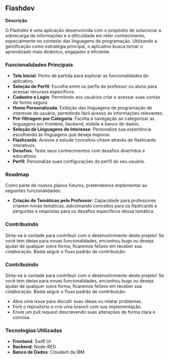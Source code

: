 <h2>Flashdev</h2>

<p><strong>Descrição</strong></p>

<p>O Flashdev é uma aplicação desenvolvida com o propósito de solucionar a sobrecarga de informações e a dificuldade em reter conhecimento, especialmente no contexto das linguagens de programação. Utilizando a gamificação como estratégia principal, o aplicativo busca tornar o aprendizado mais dinâmico, engajador e eficiente.</p>

<h3>Funcionalidades Principais</h3>

<ul>
  <li><strong>Tela Inicial</strong>: Ponto de partida para explorar as funcionalidades do aplicativo.</li>
  <li><strong>Seleção de Perfil</strong>: Escolha entre os perfis de professor ou aluno para acessar recursos específicos.</li>
  <li><strong>Cadastro e Login</strong>: Permitindo aos usuários criar e acessar suas contas de forma segura.</li>
  <li><strong>Home Personalizada</strong>: Exibição das linguagens de programação de interesse do usuário, permitindo fácil acesso às informações relevantes.</li>
  <li><strong>Pré-filtragem por Categoria</strong>: Facilita a navegação ao categorizar as linguagens por frontend, backend, mobile e banco de dados.</li>
  <li><strong>Seleção de Linguagens de Interesse</strong>: Personalize sua experiência escolhendo as linguagens que deseja explorar.</li>
  <li><strong>Flashcards</strong>: Acesse e estude conceitos-chave através de flashcards interativos.</li>
  <li><strong>Desafios</strong>: Teste seus conhecimentos com desafios divertidos e educativos.</li>
  <li><strong>Perfil</strong>: Personalize suas configurações do perfil do seu usuário.</li>
</ul>

<h3>Roadmap</h3>
<p>Como parte de nossos planos futuros, pretendemos implementar as seguintes funcionalidades:</p>

<ul>
  <li><strong>Criação de Temáticas pelo Professor</strong>: Capacidade para professores criarem novas temáticas, adicionando conceitos para os flashcards e perguntas e respostas para os desafios específicos dessa temática.</li>
  <!-- Outros itens do roadmap -->
</ul>

<h3>Contribuindo</h3>
<p>Sinta-se à vontade para contribuir com o desenvolvimento deste projeto! Se você tem ideias para novas funcionalidades, encontrou bugs ou deseja ajudar de qualquer outra forma, ficaremos felizes em receber sua colaboração. Basta seguir o fluxo padrão de contribuição:</p>

<h3>Contribuindo</h3>
<p>Sinta-se à vontade para contribuir com o desenvolvimento deste projeto! Se você tem ideias para novas funcionalidades, encontrou bugs ou deseja ajudar de qualquer outra forma, ficaremos felizes em receber sua colaboração. Basta seguir o fluxo padrão de contribuição:</p>
<ul>
  <li>Abra uma issue para discutir suas ideias ou relatar problemas.</li>
  <li>Fork o repositório e crie uma branch com sua implementação.</li>
  <li>Envie um pull request descrevendo suas alterações de forma clara e concisa.</li>
</ul>

<h3>Tecnologias Utilizadas</h3>
<ul>
  <li><strong>Frontend</strong>: Swift UI</li>
  <li><strong>Backend</strong>: Node-RED</li>
  <li><strong>Banco de Dados</strong>: Cloudant da IBM</li>
</ul>
